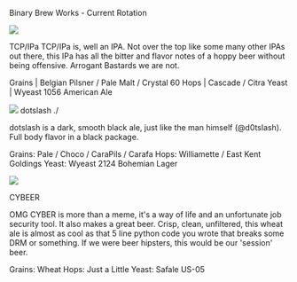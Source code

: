 Binary Brew Works  -  Current Rotation

<img src="http://www.10101brew.com/images/tcpipa_thin.jpg">

TCP/IPa
TCP/IPa is, well an IPA.  Not over the top like some many other IPAs out there, this IPa has all the bitter and flavor notes of a hoppy beer without being offensive.  Arrogant Bastards we are not.

Grains  |    Belgian Pilsner / Pale Malt / Crystal 60
Hops  |  Cascade / Citra
Yeast  |  Wyeast 1056 American Ale


<img src="http://www.10101brew.com/images/dotslash.png">
dotslash  ./

dotslash is a dark, smooth black ale, just like the man himself (@d0tslash).  Full body flavor in a black package.

Grains:   Pale / Choco / CaraPils / Carafa
Hops:     Williamette / East Kent Goldings
Yeast:    Wyeast 2124 Bohemian Lager

<img src="http://www.10101brew.com/images/cyb33r.png">

CYBEER

OMG CYBER is more than a meme, it's a way of life and an unfortunate job security tool.  It also makes a great beer. Crisp, clean, unfiltered, this wheat ale is almost as cool as that 5 line python code you wrote that breaks some DRM or something.  If we were beer hipsters, this would be our 'session' beer.

Grains:  Wheat
Hops:    Just a Little
Yeast:   Safale US-05
